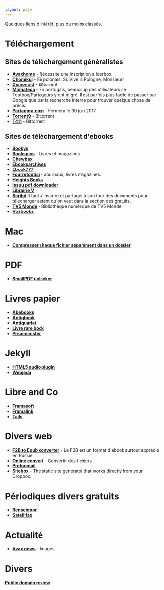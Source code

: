 ```yaml
---
layout: page
---
```


Quelques liens d'intérêt, plus ou moins classés.

# Téléchargement

## Sites de téléchargement généralistes

* [**Avaxhome**](https://avxhm.se "Avaxhome") - Nécessite une inscription à Icerbox.
* [**Chomikuj**](http://chomikuj.pl "Chomikuj") - En polonais. Si. Vive la Pologne, Monsieur !
* [**Demonoid**](https://www.demonoid.pw "Demonoid") - Bittorrent
* [**Minhateca**](http://minhateca.com.br "Minhateca") - En portugais, beaucoup des utilisateurs de Toutbox/Partageurs y ont migré. Il est parfois plus facile de passer par Google que par la recherche interne pour trouver quelque chose de précis.
* [**Partagora.com**](https://partagora.com "Partagora") - Fermera le 30 juin 2017.
* [**Torrent9**](http://www.torrent9.top/ "Torrent9") - Bittorrent
* [**T411**](https://www.t411.al "T411") - Bittorrent


## Sites de téléchargement d'ebooks

* [**Bookys**](http://bookys.me "Bookys")
* [**Bookspics**](https://bookspics.com "Bookspics") - Livres et magazines
* [**Chewbax**](http://chewbax.free.fr/bibliotheque/_catalog/e2453ad0/e2453ad0_authors.html "Chewbax")
* [**Ebooksarchives**](http://ebooksarchives.blogspot.fr/ "Ebooksarchives")
* [**Ebook777**](http://www.ebook777.com"Ebook777")
* [**Fourretoutici**](http://www.fourtoutici.top/ "Fouretoutici") - Journaux, livres magazines.
* [**Heights Books**](http://heights-book.blogspot.fr/p/accueil.html "Heights Books")
* [**Issuu pdf downloader**](http://vebuka.com/ "Issuu pdf downloader")
* [**Librairie V**](http://librairie-v.co "Librairie V")
* [**Scribd**](https://fr.scribd.com/ "Scribd") Il faut s'inscrire et partager à son tour des documents pour télécharger autant qu'on veut dans la section des gratuits.
* [**TV5 Monde**](http://bibliothequenumerique.tv5monde.com/ "TV5") - Bibliothèque numérique de TV5 Monde
* [**Vosbooks**](http://www.vosbooks.tv/ "Vobooks")

# Mac

* [**Compresser chaque fichier séparément dans un dossier**](http://osxdaily.com/2010/10/04/compress-all-files-in-a-directory/ "OSXdaily")

# PDF

* [**SmallPDF unlocker**](https://smallpdf.com/fr/unlock-pdf "Déverouiller des PDF en ligne")

# Livres papier

* [**Abebooks**](https://www.abebooks.fr/ "Abebooks")
* [**Antiqbook**](http://www.antiqbook.com/ "Antiqbook")
* [**Antiquariat**](https://www.antiquariat.de/index.jsp;jsessionid=E3E690DF9F4E6A889222E63007C3EFC3?i=loc_fr "Antiquariat en français")
* [**Livre rare book**](https://www.livre-rare-book.com/V4 "Livre rare book")
* [**Priceminister**](http://www.priceminister.com/nav/Livres#xtatc=PUB-[fonc]-[Header]-[Livres]-[ToutUnivers]-[]-[]-[] "Priceminister")

# Jekyll

* [**HTML5 audio plugin**](https://github.com/ttscoff/JekyllPlugins/blob/master/HTML5Audio/audio_tag.rb "Github")
* [**Webjeda**](https://blog.webjeda.com "Webjeda")

# Libre and Co

* [**Framasoft**](https://framasoft.org "La route est longue mais la voie est libre…")
* [**Framalink**](https://frama.link "Raccourcisseur de liens")
* [**Tails**](https://tails.boum.org/index.fr.html "Tails")

# Divers web

* [**F2B to Epub converter**](http://fb2epub.com/en/ "F2B2ePub") - Le F2B est un format d'ebook surtout apprécié en Russie.
* [**Online convert**](http://www.online-convert.com/fr/ "Online convert") - Convertir des fichiers
* [**Protonmail**](https://protonmail.com/fr/ "Protonmail")
* [**Sitebox**](https://www.sitebox.io "Sitebox") - The static site generator that works directly from your Dropbox.

# Périodiques divers gratuits
* [**Renseignor**](http://www.cf2r.org/fr/renseignor-bulletin-hebdomadaire-ecoutes.php "Renseignor")
* [**Satellifax**](http://www.satellifax.com/lettre/gratuit "Satellifax")

# Actualité
* [**Avax news**](http://avax.news "Avax News") - Images

# Divers

[**Public domain review**](http://publicdomainreview.org/about/ "Domain public review")
